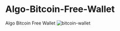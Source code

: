 # Algo-Bitcoin-Free-Wallet
Algo Bitcoin Free Wallet
<img src="https://github.com/AlgoNetwork/Algo-Bitcoin-Free-Wallet/blob/main/a.png" alt="bitcoin-wallet">

